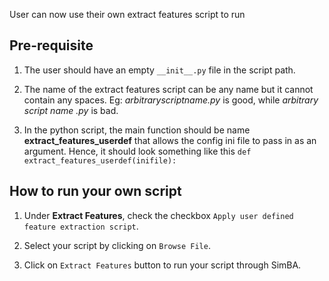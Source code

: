 User can now use their own extract features script to run 

## Pre-requisite

1. The user should have an empty `__init__.py` file in the script path.

2. The name of the extract features script can be any name but it cannot contain any spaces. Eg: *arbitraryscriptname.py* is good, while *arbitrary script name .py* is bad.

3. In the python script, the main function should be name **extract_features_userdef** that allows the config ini file to pass in as an argument. Hence,
it should look something like this `def extract_features_userdef(inifile):`

## How to run your own script

1. Under **Extract Features**, check the checkbox `Apply user defined feature extraction script`.

2. Select your script by clicking on `Browse File`.

3. Click on `Extract Features` button to run your script through SimBA.

